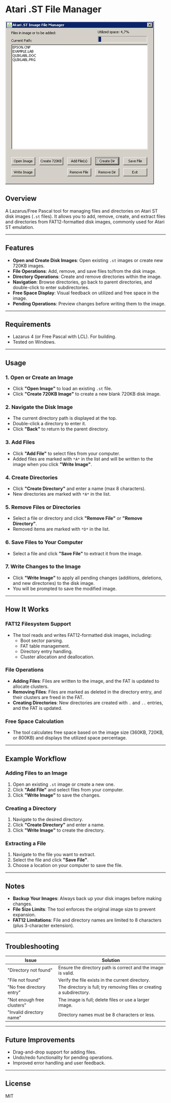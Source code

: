 # Atari .ST File Manager

![Atari .ST File Manager GUI](screenshot.JPG)

## Overview
A Lazarus/Free Pascal tool for managing files and directories on Atari ST disk images (`.st` files). It allows you to add, remove, create, and extract files and directories from FAT12-formatted disk images, commonly used for Atari ST emulation.

---

## Features
- **Open and Create Disk Images**: Open existing `.st` images or create new 720KB images.
- **File Operations**: Add, remove, and save files to/from the disk image.
- **Directory Operations**: Create and remove directories within the image.
- **Navigation**: Browse directories, go back to parent directories, and double-click to enter subdirectories.
- **Free Space Display**: Visual feedback on utilized and free space in the image.
- **Pending Operations**: Preview changes before writing them to the image.

---

## Requirements
- Lazarus 4 (or Free Pascal with LCL). For building.
- Tested on Windows.

---

## Usage

### 1. Open or Create an Image
- Click **"Open Image"** to load an existing `.st` file.
- Click **"Create 720KB Image"** to create a new blank 720KB disk image.

### 2. Navigate the Disk Image
- The current directory path is displayed at the top.
- Double-click a directory to enter it.
- Click **"Back"** to return to the parent directory.

### 3. Add Files
- Click **"Add File"** to select files from your computer.
- Added files are marked with `*A*` in the list and will be written to the image when you click **"Write Image"**.

### 4. Create Directories
- Click **"Create Directory"** and enter a name (max 8 characters).
- New directories are marked with `*A*` in the list.

### 5. Remove Files or Directories
- Select a file or directory and click **"Remove File"** or **"Remove Directory"**.
- Removed items are marked with `*D*` in the list.

### 6. Save Files to Your Computer
- Select a file and click **"Save File"** to extract it from the image.

### 7. Write Changes to the Image
- Click **"Write Image"** to apply all pending changes (additions, deletions, and new directories) to the disk image.
- You will be prompted to save the modified image.

---

## How It Works

### FAT12 Filesystem Support
- The tool reads and writes FAT12-formatted disk images, including:
  - Boot sector parsing.
  - FAT table management.
  - Directory entry handling.
  - Cluster allocation and deallocation.

### File Operations
- **Adding Files**: Files are written to the image, and the FAT is updated to allocate clusters.
- **Removing Files**: Files are marked as deleted in the directory entry, and their clusters are freed in the FAT.
- **Creating Directories**: New directories are created with `.` and `..` entries, and the FAT is updated.

### Free Space Calculation
- The tool calculates free space based on the image size (360KB, 720KB, or 800KB) and displays the utilized space percentage.

---

## Example Workflow

### Adding Files to an Image
1. Open an existing `.st` image or create a new one.
2. Click **"Add File"** and select files from your computer.
3. Click **"Write Image"** to save the changes.

### Creating a Directory
1. Navigate to the desired directory.
2. Click **"Create Directory"** and enter a name.
3. Click **"Write Image"** to create the directory.

### Extracting a File
1. Navigate to the file you want to extract.
2. Select the file and click **"Save File"**.
3. Choose a location on your computer to save the file.

---

## Notes
- **Backup Your Images**: Always back up your disk images before making changes.
- **File Size Limits**: The tool enforces the original image size to prevent expansion.
- **FAT12 Limitations**: File and directory names are limited to 8 characters (plus 3-character extension).

---

## Troubleshooting

| Issue                          | Solution                                                                 |
|--------------------------------|--------------------------------------------------------------------------|
| "Directory not found"          | Ensure the directory path is correct and the image is valid.            |
| "File not found"               | Verify the file exists in the current directory.                        |
| "No free directory entry"      | The directory is full; try removing files or creating a subdirectory.  |
| "Not enough free clusters"     | The image is full; delete files or use a larger image.                  |
| "Invalid directory name"       | Directory names must be 8 characters or less.                          |

---

## Future Improvements
- Drag-and-drop support for adding files.
- Undo/redo functionality for pending operations.
- Improved error handling and user feedback.

---

## License
MIT
